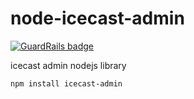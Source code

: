 node-icecast-admin
==================

[![GuardRails badge](https://badges.production.guardrails.io/moul/node-icecast-admin.svg)](https://www.guardrails.io)

icecast admin nodejs library

```bash
npm install icecast-admin
```
